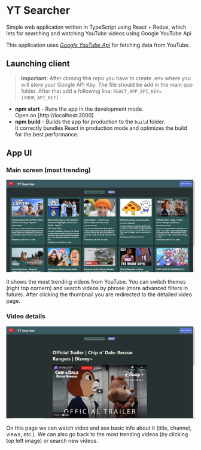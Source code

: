 # YT Searcher

Simple web application written in TypeScript using React + Redux, which lets for searching and watching YouTube videos using Google YouTube Api

This application uses _[Google YouTube Api](https://developers.google.com/youtube/v3)_ for fetching data from YouTube.

## Launching client

> **Important:** After cloning this repo you have to create .env where you will store your Google API Key. The file should be add in the main app folder. After that add a following line:
> `REACT_APP_API_KEY=[YOUR_API_KEY]`

- **npm start** - Runs the app in the development mode.<br>Open on [http://localhost:3000]
- **npm build** - Builds the app for production to the `build` folder.<br />It correctly bundles React in production mode and optimizes the build for the best performance.

## App UI

### Main screen (most trending)

![most popular](https://github.com/Aksmano/YT-Searcher/blob/main/src/img/most_popular.png)

It shows the most trending videos from YouTube. You can switch themes (right top cornern) and search videos by phrase (more advanced filters in future). After clicking the thumbnail you are redirected to the detailed video page.

### Video details

![video details](https://github.com/Aksmano/YT-Searcher/blob/main/src/img/video_details.png)

On this page we can watch video and see basic info about it (title, channel, views, etc.). We can also go back to the most trending videos (by clicking top left image) or search new videos.
